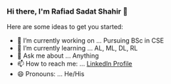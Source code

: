 ### Hi there, I'm Rafiad Sadat Shahir 👋

Here are some ideas to get you started:

- 🔭 I’m currently working on ... Pursuing BSc in CSE
- 🌱 I’m currently learning ... AL, ML, DL, RL
- 💬 Ask me about ... Anything
- 📫 How to reach me: ... [LinkedIn Profile](https://www.linkedin.com/in/rafiad-sadat-shahir-5359651ba)
- 😄 Pronouns: ... He/His
